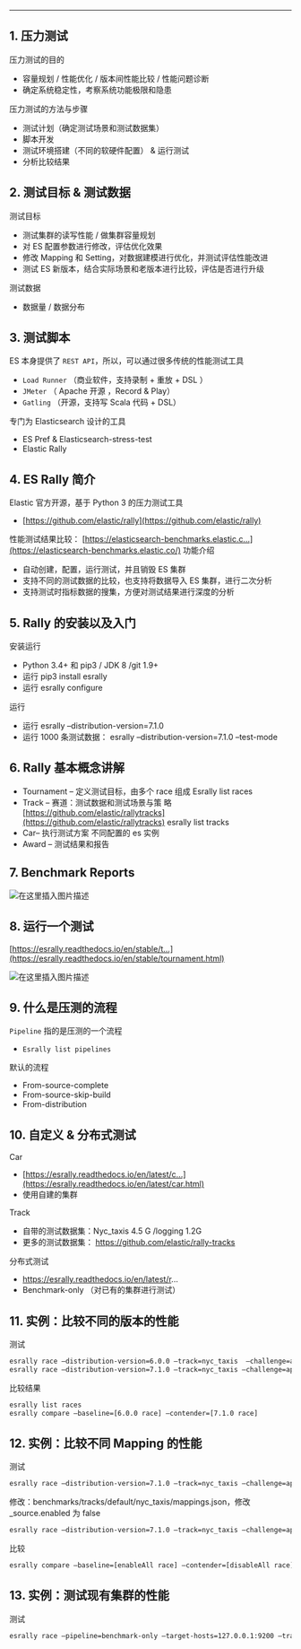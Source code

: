 

---
## 1. 压力测试
压力测试的目的

 - 容量规划 / 性能优化 / 版本间性能比较 / 性能问题诊断
 - 确定系统稳定性，考察系统功能极限和隐患

压力测试的方法与步骤

 - 测试计划（确定测试场景和测试数据集）
 - 脚本开发
 - 测试环境搭建（不同的软硬件配置） & 运行测试
 - 分析比较结果

## 2. 测试目标 & 测试数据
测试目标

 - 测试集群的读写性能 / 做集群容量规划
 - 对 ES 配置参数进行修改，评估优化效果
 - 修改 Mapping 和 Setting，对数据建模进行优化，并测试评估性能改进
 - 测试 ES 新版本，结合实际场景和老版本进行比较，评估是否进行升级

测试数据

 - 数据量 / 数据分布

## 3. 测试脚本
ES 本身提供了 `REST API`，所以，可以通过很多传统的性能测试工具

 - `Load Runner` （商业软件，支持录制 + 重放 + DSL ）
 - `JMeter` （ Apache 开源 ，Record & Play）
 - `Gatling` （开源，支持写 Scala 代码 + DSL）

专门为 Elasticsearch 设计的工具

 - ES Pref & Elasticsearch-stress-test
 - Elastic Rally

## 4. ES Rally 简介
Elastic 官方开源，基于 Python 3 的压力测试工具

 - [https://github.com/elastic/rally](https://github.com/elastic/rally)

性能测试结果比较： [https://elasticsearch-benchmarks.elastic.c...](https://elasticsearch-benchmarks.elastic.co/)
功能介绍

 - 自动创建，配置，运行测试，并且销毁 ES 集群
 - 支持不同的测试数据的比较，也支持将数据导入 ES 集群，进行二次分析
 - 支持测试时指标数据的搜集，方便对测试结果进行深度的分析

## 5. Rally 的安装以及入门
安装运行

 - Python 3.4+ 和 pip3 / JDK 8 /git 1.9+
 - 运行 pip3 install esrally
 - 运行 esrally configure

运行

 - 运行 esrally –distribution-version=7.1.0
 - 运行 1000 条测试数据： esrally –distribution-version=7.1.0 –test-mode

## 6. Rally 基本概念讲解

 - Tournament – 定义测试目标，由多个 race 组成
Esrally list races
 - Track – 赛道：测试数据和测试场景与策 略
[https://github.com/elastic/rallytracks](https://github.com/elastic/rallytracks)
esrally list tracks
 - Car– 执行测试方案
不同配置的 es 实例
 - Award – 测试结果和报告

## 7. Benchmark Reports

![在这里插入图片描述](https://i-blog.csdnimg.cn/blog_migrate/39e2d0ece02ed4fc447c0a1449875640.png)
## 8. 运行一个测试
[https://esrally.readthedocs.io/en/stable/t...](https://esrally.readthedocs.io/en/stable/tournament.html)

![在这里插入图片描述](https://i-blog.csdnimg.cn/blog_migrate/f51dacac355ff8a30f868b3586f1becb.png)
## 9. 什么是压测的流程
`Pipeline` 指的是压测的一个流程

 - `Esrally list pipelines`

默认的流程

 - From-source-complete
 - From-source-skip-build
 - From-distribution

## 10. 自定义 & 分布式测试
Car

 - [https://esrally.readthedocs.io/en/latest/c...](https://esrally.readthedocs.io/en/latest/car.html)
 - 使用自建的集群

Track

 - 自带的测试数据集：Nyc_taxis 4.5 G /logging 1.2G
 - 更多的测试数据集： https://github.com/elastic/rally-tracks

分布式测试

 - https://esrally.readthedocs.io/en/latest/r...
 - Benchmark-only （对已有的集群进行测试）

## 11. 实例：比较不同的版本的性能
测试

```bash
esrally race –distribution-version=6.0.0 –track=nyc_taxis  –challenge=append-noconflicts –user-tag=”version:6.0.0”
esrally race –distribution-version=7.1.0 –track=nyc_taxis –challenge=append-noconflicts –user-tag=”version:7.1.0”
```

比较结果

```bash
esrally list races
esrally compare –baseline=[6.0.0 race] –contender=[7.1.0 race]
```

## 12. 实例：比较不同 Mapping 的性能
测试

```bash
esrally race –distribution-version=7.1.0 –track=nyc_taxis –challenge=append-noconflicts –user-tag=”enableSource:true” –include-tasks=”type:index”
```

修改：benchmarks/tracks/default/nyc_taxis/mappings.json，修改 _source.enabled 为 false

```bash
esrally race –distribution-version=7.1.0 –track=nyc_taxis –challenge=append-noconflicts –user-tag=”enableSource:false” –include-tasks=”type:index
```

比较

```bash
esrally compare –baseline=[enableAll race] –contender=[disableAll race]
```

## 13. 实例：测试现有集群的性能
测试

```bash
esrally race –pipeline=benchmark-only –target-hosts=127.0.0.1:9200 –track=geonames -challenge=append-no-conflicts
```


